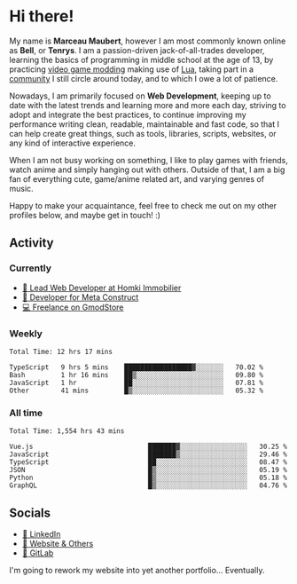 # Hi there!

My name is **Marceau Maubert**, however I am most commonly known online as **Bell**, or **Tenrys**. I am a passion-driven jack-of-all-trades developer, learning the basics of programming in middle school at the age of 13, by practicing [video game modding](https://garrysmod.com) making use of [Lua](https://lua.org), taking part in a [community](https://metastruct.net) I still circle around today, and to which I owe a lot of patience.

Nowadays, I am primarily focused on **Web Development**, keeping up to date with the latest trends and learning more and more each day, striving to adopt  and integrate the best practices, to continue improving my performance writing clean, readable, maintainable and fast code, so that I can help create great things, such as tools, libraries, scripts, websites, or any kind of interactive experience.

When I am not busy working on something, I like to play games with friends, watch anime and simply hanging out with others. Outside of that, I am a big fan of everything cute, game/anime related art, and varying genres of music.

Happy to make your acquaintance, feel free to check me out on my other profiles below, and maybe get in touch! :)

## Activity

### Currently

- [🏢 Lead Web Developer at Homki Immobilier](https://homki-immobilier.com)
- [🎈 Developer for Meta Construct](https://metastruct.net)
- [💻 Freelance on GmodStore](https://www.gmodstore.com/users/Tenrys)

### Weekly
<!--START_SECTION:wakaWeekly-->

```text
Total Time: 12 hrs 17 mins

TypeScript   9 hrs 5 mins    █████████████████▓░░░░░░░   70.02 %
Bash         1 hr 16 mins    ██▒░░░░░░░░░░░░░░░░░░░░░░   09.80 %
JavaScript   1 hr            ██░░░░░░░░░░░░░░░░░░░░░░░   07.81 %
Other        41 mins         █▒░░░░░░░░░░░░░░░░░░░░░░░   05.32 %
```

<!--END_SECTION:wakaWeekly-->

### All time
<!--START_SECTION:wakaTotal-->

```text
Total Time: 1,554 hrs 43 mins

Vue.js                             ███████▓░░░░░░░░░░░░░░░░░   30.25 %
JavaScript                         ███████▒░░░░░░░░░░░░░░░░░   29.46 %
TypeScript                         ██░░░░░░░░░░░░░░░░░░░░░░░   08.47 %
JSON                               █▒░░░░░░░░░░░░░░░░░░░░░░░   05.19 %
Python                             █▒░░░░░░░░░░░░░░░░░░░░░░░   05.18 %
GraphQL                            █▒░░░░░░░░░░░░░░░░░░░░░░░   04.76 %
```

<!--END_SECTION:wakaTotal-->

## Socials

- [👔 LinkedIn](https://www.linkedin.com/in/marceau-maubert)
- [🔗 Website & Others](https://bell.moe)
- [🦊 GitLab](https://gitlab.com/Tenrys)

I'm going to rework my website into yet another portfolio... Eventually.
